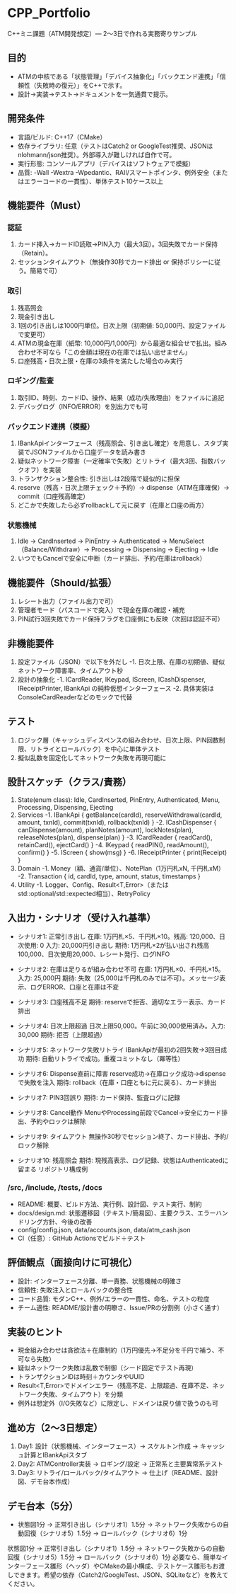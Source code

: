 # CPP_Portfolio

C++ミニ課題（ATM開発想定）— 2〜3日で作れる実務寄りサンプル

 
## 目的

* ATMの中核である「状態管理」「デバイス抽象化」「バックエンド連携」「信頼性（失敗時の復元）」をC++で示す。
* 設計→実装→テスト→ドキュメントを一気通貫で提示。

 
## 開発条件

* 言語/ビルド: C++17（CMake）
* 依存ライブラリ: 任意（テストはCatch2 or GoogleTest推奨、JSONはnlohmann/json推奨）。外部導入が難しければ自作で可。
* 実行形態: コンソールアプリ（デバイスはソフトウェアで模擬）
* 品質: -Wall -Wextra -Wpedantic、RAII/スマートポインタ、例外安全（またはエラーコードの一貫性）、単体テスト10ケース以上

 
## 機能要件（Must）

### 認証
1. カード挿入→カードID読取→PIN入力（最大3回）。3回失敗でカード保持（Retain）。
2. セッションタイムアウト（無操作30秒でカード排出 or 保持ポリシーに従う。簡易で可）

### 取引
1. 残高照会
2. 現金引き出し
3. 1回の引き出しは1000円単位。日次上限（初期値: 50,000円、設定ファイルで変更可）
4. ATMの現金在庫（紙幣: 10,000円/1,000円）から最適な組合せで払出。組み合わせ不可なら「この金額は現在の在庫では払い出せません」
5. 口座残高・日次上限・在庫の3条件を満たした場合のみ実行

### ロギング/監査
1. 取引ID、時刻、カードID、操作、結果（成功/失敗理由）をファイルに追記
2. デバッグログ（INFO/ERROR）を別出力でも可

### バックエンド連携（模擬）
1. IBankApiインターフェース（残高照会、引き出し確定）を用意し、スタブ実装でJSONファイルから口座データを読み書き
2. 疑似ネットワーク障害（一定確率で失敗）とリトライ（最大3回、指数バックオフ）を実装
3. トランザクション整合性: 引き出しは2段階で疑似的に担保
4. reserve（残高・日次上限チェック＋予約）→ dispense（ATM在庫確保）→ commit（口座残高確定）
5. どこかで失敗したら必ずrollbackして元に戻す（在庫と口座の両方）

### 状態機械
1. Idle → CardInserted → PinEntry → Authenticated → MenuSelect（Balance/Withdraw）→ Processing → Dispensing → Ejecting → Idle
2. いつでもCancelで安全に中断（カード排出、予約/在庫はrollback）

 
## 機能要件（Should/拡張）

1. レシート出力（ファイル出力で可）
2. 管理者モード（パスコードで突入）で現金在庫の確認・補充
3. PIN試行3回失敗でカード保持フラグを口座側にも反映（次回は認証不可）

 
## 非機能要件

1. 設定ファイル（JSON）で以下を外だし
    -1. 日次上限、在庫の初期値、疑似ネットワーク障害率、タイムアウト秒
2. 設計の抽象化
    -1. ICardReader, IKeypad, IScreen, ICashDispenser, IReceiptPrinter, IBankApi の純粋仮想インターフェース
    -2. 具体実装はConsoleCardReaderなどのモックで代替

 
## テスト
1. ロジック層（キャッシュディスペンスの組み合わせ、日次上限、PIN回数制限、リトライとロールバック）を中心に単体テスト
2. 擬似乱数を固定化してネットワーク失敗を再現可能に

 
## 設計スケッチ（クラス/責務）

1. State(enum class): Idle, CardInserted, PinEntry, Authenticated, Menu, Processing, Dispensing, Ejecting
2. Services
    -1. IBankApi { getBalance(cardId), reserveWithdrawal(cardId, amount, txnId), commit(txnId), rollback(txnId) }
    -2. ICashDispenser { canDispense(amount), planNotes(amount), lockNotes(plan), releaseNotes(plan), dispense(plan) }
    -3. ICardReader { readCard(), retainCard(), ejectCard() }
    -4. IKeypad { readPIN(), readAmount(), confirm() }
    -5. IScreen { show(msg) }
    -6. IReceiptPrinter { print(Receipt) }
3. Domain
    -1. Money（額、通貨/単位）、NotePlan（1万円札xN, 千円札xM）
    -2. Transaction { id, cardId, type, amount, status, timestamps }
4. Utility
    -1. Logger、Config、Result<T,Error>（またはstd::optional/std::expected相当）、RetryPolicy

 
## 入出力・シナリオ（受け入れ基準）

* シナリオ1: 正常引き出し
在庫: 1万円札×5、千円札×10。残高: 120,000、日次使用: 0
入力: 20,000円引き出し
期待: 1万円札×2が払い出され残高100,000、日次使用20,000、レシート発行、ログINFO
 
* シナリオ2: 在庫は足りるが組み合わせ不可
在庫: 1万円札×0、千円札×15。入力: 25,000円
期待: 失敗（25,000は千円札のみでは不可）。メッセージ表示、ログERROR、口座と在庫は不変
 
* シナリオ3: 口座残高不足
期待: reserveで拒否、適切なエラー表示、カード排出
 
* シナリオ4: 日次上限超過
日次上限50,000。午前に30,000使用済み。入力: 30,000
期待: 拒否（上限超過）
 
* シナリオ5: ネットワーク失敗リトライ
IBankApiが最初の2回失敗→3回目成功
期待: 自動リトライで成功。重複コミットなし（冪等性）
 
* シナリオ6: Dispense直前に障害
reserve成功→在庫ロック成功→dispenseで失敗を注入
期待: rollback（在庫・口座ともに元に戻る）、カード排出
 
* シナリオ7: PIN3回誤り
期待: カード保持、監査ログに記録
 
* シナリオ8: Cancel動作
MenuやProcessing前段でCancel→安全にカード排出、予約やロックは解除
 
* シナリオ9: タイムアウト
無操作30秒でセッション終了、カード排出、予約/ロック解除
 
* シナリオ10: 残高照会
期待: 現残高表示、ログ記録、状態はAuthenticatedに留まる
リポジトリ構成例
 
### /src, /include, /tests, /docs
* README: 概要、ビルド方法、実行例、設計図、テスト実行、制約
* docs/design.md: 状態遷移図（テキスト/簡易図）、主要クラス、エラーハンドリング方針、今後の改善
* config/config.json, data/accounts.json, data/atm_cash.json
* CI（任意）: GitHub Actionsでビルド＋テスト

 
## 評価観点（面接向けに可視化）

* 設計: インターフェース分離、単一責務、状態機械の明確さ
* 信頼性: 失敗注入とロールバックの整合性
* コード品質: モダンC++、例外/エラーの一貫性、命名、テストの粒度
* チーム適性: README/設計書の明瞭さ、Issue/PRの分割例（小さく通す）

 
## 実装のヒント

* 現金組み合わせは貪欲法＋在庫制約（1万円優先→不足分を千円で補う、不可なら失敗）
* 疑似ネットワーク失敗は乱数で制御（シード固定でテスト再現）
* トランザクションIDは時刻＋カウンタやUUID
* Result<T,Error>でドメインエラー（残高不足、上限超過、在庫不足、ネットワーク失敗、タイムアウト）を分類
* 例外は想定外（I/O失敗など）に限定し、ドメインは戻り値で扱うのも可

 
## 進め方（2〜3日想定）

1. Day1: 設計（状態機械、インターフェース）→ スケルトン作成 → キャッシュ計算とIBankApiスタブ
2. Day2: ATMController実装 → ロギング/設定 → 正常系と主要異常系テスト
3. Day3: リトライ/ロールバック/タイムアウト → 仕上げ（README、設計図、デモ台本作成）


## デモ台本（5分）
* 状態図1分 → 正常引き出し（シナリオ1）1.5分 → ネットワーク失敗からの自動回復（シナリオ5）1.5分 → ロールバック（シナリオ6）1分





状態図1分 → 正常引き出し（シナリオ1）1.5分 → ネットワーク失敗からの自動回復（シナリオ5）1.5分 → ロールバック（シナリオ6）1分
必要なら、簡単なインターフェース雛形（ヘッダ）やCMakeの最小構成、テストケース雛形もお渡しできます。希望の依存（Catch2/GoogleTest、JSON、SQLiteなど）を教えてください。
